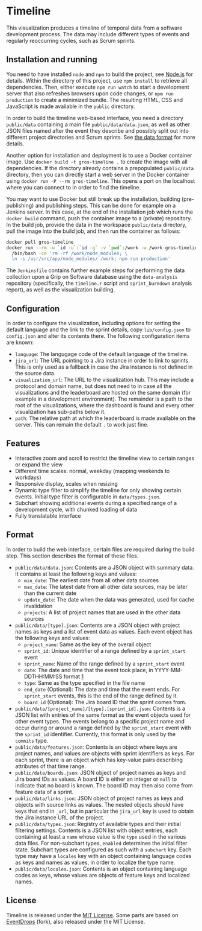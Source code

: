 # Timeline

This visualization produces a timeline of temporal data from a software 
development process. The data may include different types of events and 
regularly reoccurring cycles, such as Scrum sprints.

## Installation and running

You need to have installed `node` and `npm` to build the project, see 
[Node.js](https://nodejs.org/) for details. Within the directory of this 
project, use `npm install` to retrieve all dependencies. Then, either execute 
`npm run watch` to start a development server that also refreshes browsers upon 
code changes, or `npm run production` to create a minimized bundle. The 
resulting HTML, CSS and JavaScript is made available in the `public` directory.

In order to build the timeline web-based interface, you need a directory 
`public/data` containing a main file `public/data/data.json`, as well as other 
JSON files named after the event they describe and possibly split out into 
different project directories and Scrum sprints. See [the data format](#format) 
for more details.

Another option for installation and deployment is to use a Docker container 
image. Use `docker build -t gros-timeline .` to create the image with all 
dependencies. If the directory already contains a prepopulated `public/data` 
directory, then you can directly start a web server in the Docker container 
using `docker run -P --rm gros-timeline`. This opens a port on the localhost 
where you can connect to in order to find the timeline.

You may want to use Docker but still break up the installation, building 
(pre-publishing) and publishing steps. This can be done for example on 
a Jenkins server. In this case, at the end of the installation job which runs 
the `docker build` command, push the container image to a (private) repository. 
In the build job, provide the data in the workspace `public/data` directory, 
pull the image into the build job, and then run the container as follows:

```sh
docker pull gros-timeline
docker run --rm -u `id -u`:`id -g` -v `pwd`:/work -w /work gros-timeline \
  /bin/bash -ce 'rm -rf /work/node_modules; \
  ln -s /usr/src/app/node_modules/ /work; npm run production'
```

The `Jenkinsfile` contains further example steps for performing the data 
collection upon a Grip on Software database using the `data-analysis` 
repository (specifically, the `timeline.r` script and `sprint_burndown` 
analysis report), as well as the visualization building.

## Configuration

In order to configure the visualization, including options for setting the 
default language and the link to the sprint details, copy `lib/config.json` to 
`config.json` and alter its contents there. The following configuration items 
are known:

- `language`: The langugage code of the default language of the timeline.
- `jira_url`: The URL pointing to a Jira instance in order to link to sprints. 
  This is only used as a fallback in case the Jira instance is not defined in 
  the source data.
- `visualization_url`: The URL to the visualization hub. This may include 
  a protocol and domain name, but does not need to in case all the 
  visualizations and the leaderboard are hosted on the same domain (for example 
  in a development environment). The remainder is a path to the root of the 
  visualizations, where the dashboard is found and every other visualization 
  has sub-paths below it.
- `path`: The relative path at which the leaderboard is made available on the 
  server. This can remain the default `.` to work just fine.

## Features

- Interactive zoom and scroll to restrict the timeline view to certain ranges 
  or expand the view
- Different time scales: normal, weekday (mapping weekends to workdays)
- Responsive display, scales when resizing
- Dynamic type filter to simplify the timeline for only showing certain events. 
  Initial type filter is configurable in `data/types.json`.
- Subchart showing additional events during a specified range of a development 
  cycle, with chunked loading of data
- Fully translatable interface

## Format

In order to build the web interface, certain files are required during the 
build step. This section describes the format of these files.

- `public/data/data.json`: Contents are a JSON object with summary data. It 
  contains at least the following keys and values:
  - `min_date`: The earliest date from all other data sources
  - `max_date`: The latest date from all other data sources, may be later than 
    the current date
  - `update_date`: The date when the data was generated, used for cache 
    invalidation
  - `projects`: A list of project names that are used in the other data sources
- `public/data/[type].json`: Contents are a JSON object with project names as 
  keys and a list of event data as values. Each event object has the following 
  keys and values:
  - `project_name`: Same as the key of the overall object
  - `sprint_id`: Unique identifier of a range defined by a `sprint_start` event
  - `sprint_name`: Name of the range defined by a `sprint_start` event
  - `date`: The date and time that the event took place, in YYYY-MM-DDTHH:MM:SS
    format [1](http://www.ecma-international.org/ecma-262/5.1/#sec-15.9.1.15)
  - `type`: Same as the type specified in the file name
  - `end_date` (Optional): The date and time that the event ends. For 
    `sprint_start` events, this is the end of the range defined by it.
  - `board_id` (Optional): The Jira board ID that the sprint comes from.
- `public/data/[project_name]/[type].[sprint_id].json`: Contents is a JSON list 
  with entries of the same format as the event objects used for other event 
  types. The events belong to a specific project name and occur during or 
  around a range defined by the `sprint_start` event with the `sprint_id` 
  identifier. Currently, this format is only used by the `commits` type.
- `public/data/features.json`: Contents is an object where keys are project 
  names, and values are objects with sprint identifiers as keys. For each 
  sprint, there is an object which has key-value pairs describing attributes of 
  that time range.
- `public/data/boards.json`: JSON object of project names as keys and Jira 
  board IDs as values. A board ID is either an integer or `null` to indicate 
  that no board is known. The board ID may then also come from feature data of 
  a sprint.
- `public/data/links.json`: JSON object of project names as keys and objects 
  with source links as values. The nested objects should have keys that end in 
  `_url`, but in particular the `jira_url` key is used to obtain the Jira 
  instance URL of the project.
- `public/data/types.json`: Registry of available types and their initial 
  filtering settings. Contents is a JSON list with object entries, each 
  containing at least a `name` whose value is the `type` used in the various 
  data files. For non-subchart types, `enabled` determines the initial filter 
  state. Subchart types are configured as such with a `subchart` key. Each type 
  may have a `locales` key with an object containing language codes as keys and 
  names as values, in order to localize the type name.
- `public/data/locales.json`: Contents is an object containing language codes 
  as keys, whose values are objects of feature keys and localized names.

## License

Timeline is released under the [MIT 
License](https://opensource.org/licenses/MIT). Some parts are based on 
[EventDrops](https://github.com/lhelwerd/EventDrops) (fork), also released 
under the MIT License.
